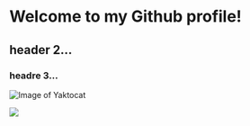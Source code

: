 # Welcome to my Github profile!
## header 2...
### headre 3...

![Image of Yaktocat](https://octodex.github.com/images/yaktocat.png)

![](https://www.crushpixel.com/big-static11/preview4/anarchy-741870.jpg)
